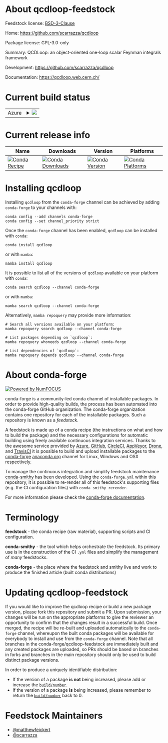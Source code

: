About qcdloop-feedstock
=======================

Feedstock license: [BSD-3-Clause](https://github.com/conda-forge/qcdloop-feedstock/blob/main/LICENSE.txt)

Home: https://github.com/scarrazza/qcdloop

Package license: GPL-3.0-only

Summary: QCDLoop: an object-oriented one-loop scalar Feynman integrals framework

Development: https://github.com/scarrazza/qcdloop

Documentation: https://qcdloop.web.cern.ch/

Current build status
====================


<table>
    
  <tr>
    <td>Azure</td>
    <td>
      <details>
        <summary>
          <a href="https://dev.azure.com/conda-forge/feedstock-builds/_build/latest?definitionId=23926&branchName=main">
            <img src="https://dev.azure.com/conda-forge/feedstock-builds/_apis/build/status/qcdloop-feedstock?branchName=main">
          </a>
        </summary>
        <table>
          <thead><tr><th>Variant</th><th>Status</th></tr></thead>
          <tbody><tr>
              <td>linux_64</td>
              <td>
                <a href="https://dev.azure.com/conda-forge/feedstock-builds/_build/latest?definitionId=23926&branchName=main">
                  <img src="https://dev.azure.com/conda-forge/feedstock-builds/_apis/build/status/qcdloop-feedstock?branchName=main&jobName=linux&configuration=linux%20linux_64_" alt="variant">
                </a>
              </td>
            </tr><tr>
              <td>linux_aarch64</td>
              <td>
                <a href="https://dev.azure.com/conda-forge/feedstock-builds/_build/latest?definitionId=23926&branchName=main">
                  <img src="https://dev.azure.com/conda-forge/feedstock-builds/_apis/build/status/qcdloop-feedstock?branchName=main&jobName=linux&configuration=linux%20linux_aarch64_" alt="variant">
                </a>
              </td>
            </tr><tr>
              <td>linux_ppc64le</td>
              <td>
                <a href="https://dev.azure.com/conda-forge/feedstock-builds/_build/latest?definitionId=23926&branchName=main">
                  <img src="https://dev.azure.com/conda-forge/feedstock-builds/_apis/build/status/qcdloop-feedstock?branchName=main&jobName=linux&configuration=linux%20linux_ppc64le_" alt="variant">
                </a>
              </td>
            </tr>
          </tbody>
        </table>
      </details>
    </td>
  </tr>
</table>

Current release info
====================

| Name | Downloads | Version | Platforms |
| --- | --- | --- | --- |
| [![Conda Recipe](https://img.shields.io/badge/recipe-qcdloop-green.svg)](https://anaconda.org/conda-forge/qcdloop) | [![Conda Downloads](https://img.shields.io/conda/dn/conda-forge/qcdloop.svg)](https://anaconda.org/conda-forge/qcdloop) | [![Conda Version](https://img.shields.io/conda/vn/conda-forge/qcdloop.svg)](https://anaconda.org/conda-forge/qcdloop) | [![Conda Platforms](https://img.shields.io/conda/pn/conda-forge/qcdloop.svg)](https://anaconda.org/conda-forge/qcdloop) |

Installing qcdloop
==================

Installing `qcdloop` from the `conda-forge` channel can be achieved by adding `conda-forge` to your channels with:

```
conda config --add channels conda-forge
conda config --set channel_priority strict
```

Once the `conda-forge` channel has been enabled, `qcdloop` can be installed with `conda`:

```
conda install qcdloop
```

or with `mamba`:

```
mamba install qcdloop
```

It is possible to list all of the versions of `qcdloop` available on your platform with `conda`:

```
conda search qcdloop --channel conda-forge
```

or with `mamba`:

```
mamba search qcdloop --channel conda-forge
```

Alternatively, `mamba repoquery` may provide more information:

```
# Search all versions available on your platform:
mamba repoquery search qcdloop --channel conda-forge

# List packages depending on `qcdloop`:
mamba repoquery whoneeds qcdloop --channel conda-forge

# List dependencies of `qcdloop`:
mamba repoquery depends qcdloop --channel conda-forge
```


About conda-forge
=================

[![Powered by
NumFOCUS](https://img.shields.io/badge/powered%20by-NumFOCUS-orange.svg?style=flat&colorA=E1523D&colorB=007D8A)](https://numfocus.org)

conda-forge is a community-led conda channel of installable packages.
In order to provide high-quality builds, the process has been automated into the
conda-forge GitHub organization. The conda-forge organization contains one repository
for each of the installable packages. Such a repository is known as a *feedstock*.

A feedstock is made up of a conda recipe (the instructions on what and how to build
the package) and the necessary configurations for automatic building using freely
available continuous integration services. Thanks to the awesome service provided by
[Azure](https://azure.microsoft.com/en-us/services/devops/), [GitHub](https://github.com/),
[CircleCI](https://circleci.com/), [AppVeyor](https://www.appveyor.com/),
[Drone](https://cloud.drone.io/welcome), and [TravisCI](https://travis-ci.com/)
it is possible to build and upload installable packages to the
[conda-forge](https://anaconda.org/conda-forge) [anaconda.org](https://anaconda.org/)
channel for Linux, Windows and OSX respectively.

To manage the continuous integration and simplify feedstock maintenance
[conda-smithy](https://github.com/conda-forge/conda-smithy) has been developed.
Using the ``conda-forge.yml`` within this repository, it is possible to re-render all of
this feedstock's supporting files (e.g. the CI configuration files) with ``conda smithy rerender``.

For more information please check the [conda-forge documentation](https://conda-forge.org/docs/).

Terminology
===========

**feedstock** - the conda recipe (raw material), supporting scripts and CI configuration.

**conda-smithy** - the tool which helps orchestrate the feedstock.
                   Its primary use is in the construction of the CI ``.yml`` files
                   and simplify the management of *many* feedstocks.

**conda-forge** - the place where the feedstock and smithy live and work to
                  produce the finished article (built conda distributions)


Updating qcdloop-feedstock
==========================

If you would like to improve the qcdloop recipe or build a new
package version, please fork this repository and submit a PR. Upon submission,
your changes will be run on the appropriate platforms to give the reviewer an
opportunity to confirm that the changes result in a successful build. Once
merged, the recipe will be re-built and uploaded automatically to the
`conda-forge` channel, whereupon the built conda packages will be available for
everybody to install and use from the `conda-forge` channel.
Note that all branches in the conda-forge/qcdloop-feedstock are
immediately built and any created packages are uploaded, so PRs should be based
on branches in forks and branches in the main repository should only be used to
build distinct package versions.

In order to produce a uniquely identifiable distribution:
 * If the version of a package **is not** being increased, please add or increase
   the [``build/number``](https://docs.conda.io/projects/conda-build/en/latest/resources/define-metadata.html#build-number-and-string).
 * If the version of a package **is** being increased, please remember to return
   the [``build/number``](https://docs.conda.io/projects/conda-build/en/latest/resources/define-metadata.html#build-number-and-string)
   back to 0.

Feedstock Maintainers
=====================

* [@matthewfeickert](https://github.com/matthewfeickert/)
* [@scarrazza](https://github.com/scarrazza/)

